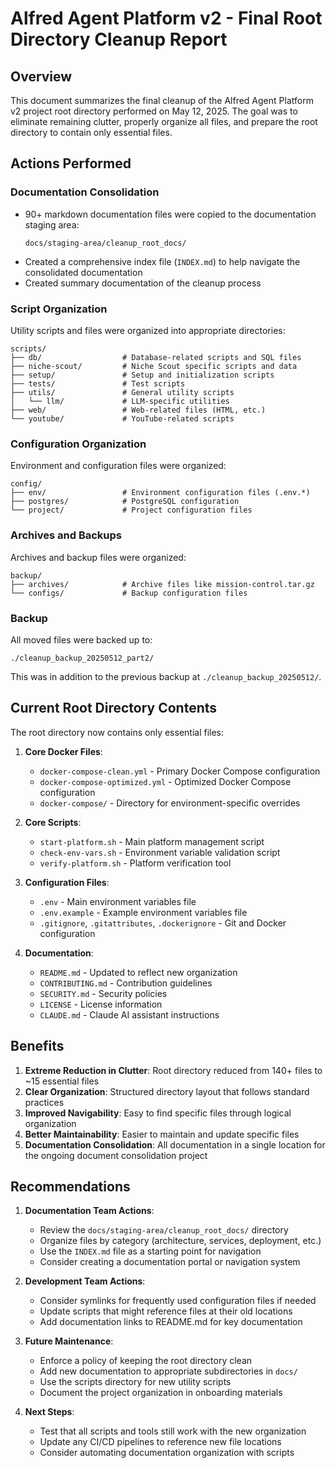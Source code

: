 # Alfred Agent Platform v2 - Final Root Directory Cleanup Report

## Overview

This document summarizes the final cleanup of the Alfred Agent Platform v2 project root directory performed on May 12, 2025. The goal was to eliminate remaining clutter, properly organize all files, and prepare the root directory to contain only essential files.

## Actions Performed

### Documentation Consolidation

- 90+ markdown documentation files were copied to the documentation staging area:
  ```
  docs/staging-area/cleanup_root_docs/
  ```
- Created a comprehensive index file (`INDEX.md`) to help navigate the consolidated documentation
- Created summary documentation of the cleanup process

### Script Organization

Utility scripts and files were organized into appropriate directories:

```
scripts/
├── db/                  # Database-related scripts and SQL files
├── niche-scout/         # Niche Scout specific scripts and data
├── setup/               # Setup and initialization scripts
├── tests/               # Test scripts
├── utils/               # General utility scripts
│   └── llm/             # LLM-specific utilities
├── web/                 # Web-related files (HTML, etc.)
└── youtube/             # YouTube-related scripts
```

### Configuration Organization

Environment and configuration files were organized:

```
config/
├── env/                 # Environment configuration files (.env.*)
├── postgres/            # PostgreSQL configuration
└── project/             # Project configuration files
```

### Archives and Backups

Archives and backup files were organized:

```
backup/
├── archives/            # Archive files like mission-control.tar.gz
└── configs/             # Backup configuration files
```

### Backup

All moved files were backed up to:
```
./cleanup_backup_20250512_part2/
```

This was in addition to the previous backup at `./cleanup_backup_20250512/`.

## Current Root Directory Contents

The root directory now contains only essential files:

1. **Core Docker Files**:
   - `docker-compose-clean.yml` - Primary Docker Compose configuration
   - `docker-compose-optimized.yml` - Optimized Docker Compose configuration
   - `docker-compose/` - Directory for environment-specific overrides

2. **Core Scripts**:
   - `start-platform.sh` - Main platform management script
   - `check-env-vars.sh` - Environment variable validation script
   - `verify-platform.sh` - Platform verification tool

3. **Configuration Files**:
   - `.env` - Main environment variables file
   - `.env.example` - Example environment variables file
   - `.gitignore`, `.gitattributes`, `.dockerignore` - Git and Docker configuration

4. **Documentation**:
   - `README.md` - Updated to reflect new organization
   - `CONTRIBUTING.md` - Contribution guidelines
   - `SECURITY.md` - Security policies
   - `LICENSE` - License information
   - `CLAUDE.md` - Claude AI assistant instructions

## Benefits

1. **Extreme Reduction in Clutter**: Root directory reduced from 140+ files to ~15 essential files
2. **Clear Organization**: Structured directory layout that follows standard practices
3. **Improved Navigability**: Easy to find specific files through logical organization
4. **Better Maintainability**: Easier to maintain and update specific files
5. **Documentation Consolidation**: All documentation in a single location for the ongoing document consolidation project

## Recommendations

1. **Documentation Team Actions**:
   - Review the `docs/staging-area/cleanup_root_docs/` directory
   - Organize files by category (architecture, services, deployment, etc.)
   - Use the `INDEX.md` file as a starting point for navigation
   - Consider creating a documentation portal or navigation system

2. **Development Team Actions**:
   - Consider symlinks for frequently used configuration files if needed
   - Update scripts that might reference files at their old locations
   - Add documentation links to README.md for key documentation

3. **Future Maintenance**:
   - Enforce a policy of keeping the root directory clean
   - Add new documentation to appropriate subdirectories in `docs/`
   - Use the scripts directory for new utility scripts
   - Document the project organization in onboarding materials

4. **Next Steps**:
   - Test that all scripts and tools still work with the new organization
   - Update any CI/CD pipelines to reference new file locations
   - Consider automating documentation organization with scripts
